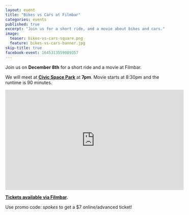 ```yaml
---
layout: event
title: "Bikes vs Cars at Filmbar"
categories: events
published: true
excerpt: "Join us for a short ride, and a movie about bikes and cars."
image:
  teaser: bikes-vs-cars-square.png
  feature: bikes-vs-cars-banner.jpg
skip-title: true
facebook-event: 1645313559089357
---
```


Join us on **December 8th** for a short ride and a movie at Filmbar.

We will meet at **[Civic Space Park](https://goo.gl/maps/e6CSLFy7H752)**
at **7pm**. Movie starts at 8:30pm and the runtime is 90 minutes.

<iframe width="560" height="315" src="https://www.youtube.com/embed/dbtffWmMppI" frameborder="0" allowfullscreen></iframe>

**[Tickets available via Filmbar](http://www.thefilmbarphx.com/event/997357-bikes-vs-cars-phoenix/).**

Use promo code: *spokes* to get a $7 online/advanced ticket!


